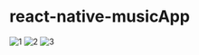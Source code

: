 # react-native-musicApp
![1](https://user-images.githubusercontent.com/108010353/219005959-46f21bac-d65b-48eb-9123-9c78730bae2b.PNG)
![2](https://user-images.githubusercontent.com/108010353/219005966-4216e2fe-8f0d-4e67-886a-6ba09567be71.PNG)
![3](https://user-images.githubusercontent.com/108010353/219005970-02685486-6bff-4abb-aa23-e8f603af2c4a.PNG)
